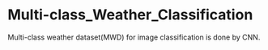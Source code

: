 # Multi-class_Weather_Classification

Multi-class weather dataset(MWD) for image classification is done by CNN. 
